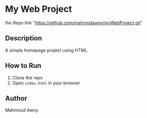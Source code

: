 # My Web Project
the Repo link 
"https://github.com/mahmodawny/myWebProject.git"
## Description
A simple homepage project using HTML.

## How to Run
1. Clone the repo
2. Open `index.html` in your browser

## Author
Mahmoud Awny
